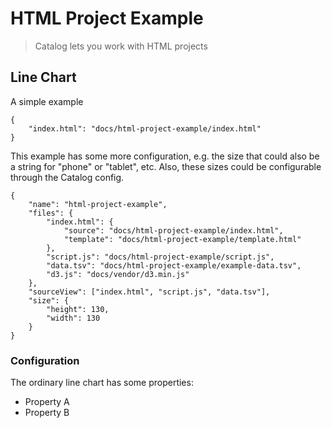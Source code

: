 # HTML Project Example

> Catalog lets you work with HTML projects

## Line Chart

A simple example

```project
{
    "index.html": "docs/html-project-example/index.html"
}
```

This example has some more configuration, e.g. the size that could also be a string for "phone" or "tablet", etc. Also, these sizes could be configurable through the Catalog config.

```project
{
    "name": "html-project-example",
    "files": {
        "index.html": {
            "source": "docs/html-project-example/index.html",
            "template": "docs/html-project-example/template.html"
        },
        "script.js": "docs/html-project-example/script.js",
        "data.tsv": "docs/html-project-example/example-data.tsv",
        "d3.js": "docs/vendor/d3.min.js"
    },
    "sourceView": ["index.html", "script.js", "data.tsv"],
    "size": {
        "height": 130,
        "width": 130
    }
}
```

### Configuration

The ordinary line chart has some properties:

* Property A
* Property B
